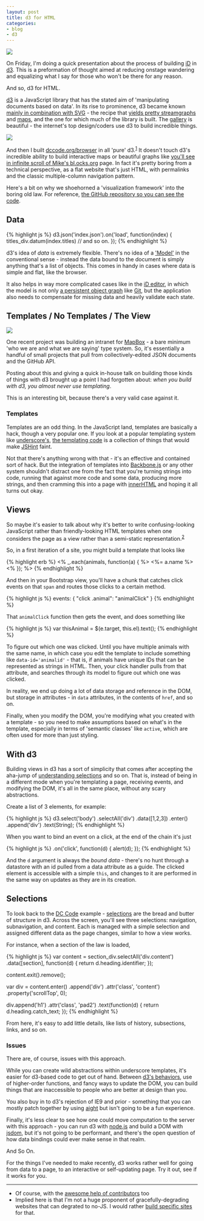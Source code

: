 ```yaml
---
layout: post
title: d3 for HTML
categories:
- blog
- d3
---
```


![](http://farm8.staticflickr.com/7389/9233032323_3fdd9c8ffc_b.jpg)

<p class='addendum'>
On Friday, I'm doing a quick presentation about the process of building
<a href='http://ideditor.com'>iD</a> in <a href='http://d3js.org/'>d3</a>.
This is a preformation of thought aimed at reducing onstage wandering
and equalizing what I say for those who won't be there for any reason.
</p>

And so, d3 for HTML.

[d3](http://d3js.org/) is a JavaScript library that has the stated aim of
'manipulating documents based on data'. In its rise to prominence, d3
became known [mainly in combination with SVG](http://macwright.org/2013/06/25/just-enough-svg.html) -
the recipe that [yields pretty streamgraphs](http://bl.ocks.org/mbostock/4060954)
and [maps](http://trends.truliablog.com/2012/02/where-are-house-hunters-searching/),
and the one for which much of the library is built. The [gallery](https://github.com/mbostock/d3/wiki/Gallery)
is beautiful - the internet's top design/coders use d3 to build incredible
things.

<a href="http://dccode.org/browser/">
<img src="http://farm9.staticflickr.com/8123/8656300064_812d9d9dca_b.jpg" class="white-on-white">
</a>

And then I built [dccode.org/browser](http://dccode.org/browser/) in all 'pure' d3.<sup>[1](#but)</sup>
It doesn't touch d3's incredible ability to build interactive maps or beautiful
graphs like [you'll see in infinite scroll of Mike's bl.ocks.org](http://bl.ocks.org/mbostock) page.
In fact it's pretty boring from a technical perspective, as a flat website
that's just HTML, with permalinks and the classic multiple-column navigation
pattern.

Here's a bit on why we shoehorned a 'visualization framework' into the boring
old law. For reference, [the GitHub repository so you can see the code](https://github.com/openlawdc/browser).

## Data

{% highlight js %}
d3.json('index.json').on('load', function(index) {
    titles_div.datum(index.titles)
    // and so on.
});
{% endhighlight %}

d3's idea of _data_ is extremely flexible. There's no idea of a ['Model'](http://en.wikipedia.org/wiki/Model%E2%80%93view%E2%80%93controller)
in the conventional sense - instead the data bound to the document is simply
anything that's a list of objects. This comes in handy in cases where
data is simple and flat, like the browser.

It also helps in way more complicated cases like in the [iD editor](http://ideditor.com/), in which the model
is not only [a persistent object graph](http://www.mapbox.com/osmdev/2013/02/26/id-architecture-part-1/)
like [Git](http://git-scm.com/), but the application also needs to compensate
for missing data and heavily validate each state.

## Templates / No Templates / The View

![](http://farm8.staticflickr.com/7404/9195174570_24b9711e67_z.jpg)

One recent project was building an intranet for [MapBox](http://www.mapbox.com/) -
a bare minimum 'who we are and what we are saying' type system. So, it's essentially
a handful of small projects that pull from collectively-edited JSON documents
and the GitHub API.

Posting about this and giving a quick in-house talk on building those kinds of
things with d3 brought up a point I had forgotten about:
_when you build with d3, you almost never use templating_.

This is an interesting bit, because there's a very valid case against it.

### Templates

Templates are an odd thing. In the JavaScript land, templates are basically
a hack, though a very popular one. If you look at a popular templating system
like [underscore's](http://documentcloud.github.io/underscore/), [the templating code](http://documentcloud.github.io/underscore/docs/underscore.html#section-139)
is a collection of things that would make [JSHint](http://www.jshint.com/) faint.

Not that there's anything wrong with that - it's an effective and contained
sort of hack. But the integration of templates into [Backbone.js](http://backbonejs.org/)
or any other system shouldn't distract one from the fact that you're turning
strings into code, running that against more code and some data, producing more
strings, and then cramming this into a page with [innerHTML](https://developer.mozilla.org/en-US/docs/Web/API/element.innerHTML)
and hoping it all turns out okay.

## Views

So maybe it's easier to talk about why it's better to write confusing-looking
JavaScript rather than friendly-looking HTML templates when one considers
the page as a view rather than a semi-static representation.<sup><a href='#degrading'>2</a></sup>

So, in a first iteration of a site, you might build a template that looks like

{% highlight erb %}
<% _.each(animals, function(a) { %>
    <span class='animal'><%= a.name %></span>
<% }); %>
{% endhighlight %}

And then in your Bootstrap view, you'll have a chunk that catches click
events on that `span` and routes those clicks to a certain method.

{% highlight js %}
events: {
  "click .animal": "animalClick"
}
{% endhighlight %}

That `animalClick` function then gets the event, and does something like

{% highlight js %}
var thisAnimal = $(e.target, this.el).text();
{% endhighlight %}

To figure out which one was clicked. Until you have multiple animals with the
same name, in which case you edit the template to include something like
`data-id='animalid'` - that is, if animals have unique IDs that can be represented
as strings in HTML. Then, your click handler pulls from that attribute, and
searches through its model to figure out which one was clicked.

In reality, we end up doing a lot of data storage and reference in the DOM, but storage in
attributes - in `data` attributes, in the contents of `href`, and so on.

Finally, when you modify the DOM, you're modifying what you created with a template -
so you need to make assumptions based on what's in the template, especially
in terms of 'semantic classes' like `active`, which are often used
for more than just styling.

## With d3

Building views in d3 has a sort of simplicity that comes after accepting
the aha-jump of [understanding selections](http://bost.ocks.org/mike/selection/)
and so on. That is, instead of being in a different mode when you're templating a page,
receiving events, and modifying the DOM, it's all in the same place, without
any scary abstractions.

Create a list of 3 elements, for example:

{% highlight js %}
d3.select('body')
  .selectAll('div')
  .data([1,2,3])
  .enter()
  .append('div')
  .text(String);
{% endhighlight %}

When you want to bind an event on a click, at the end of the chain it's
just

{% highlight js %}
  .on('click', function(d) {
     alert(d);
  });
{% endhighlight %}

And the `d` argument is always the _bound data_ - there's no hunt
through a datastore with an id pulled from a data attribute as a guide.
The clicked element is accessible with a simple `this`, and changes to it
are performed in the same way on updates as they are in its creation.

## Selections

To look back to the [DC Code](http://dccode.org/browser/#/1/1-103) example -
[selections](http://bost.ocks.org/mike/selection/) are the bread and butter
of structure in d3. Across the screen, you'll see three selections: navigation,
subnavigation, and content. Each is managed with a simple selection and assigned
different data as the page changes, similar to how a view works.

For instance, when a section of the law is loaded,

{% highlight js %}
var content = section_div.selectAll('div.content')
    .data([section], function(d) { return d.heading.identifier; });

content.exit().remove();

var div = content.enter()
    .append('div')
    .attr('class', 'content')
    .property('scrollTop', 0);

div.append('h1')
    .attr('class', 'pad2')
    .text(function(d) { return d.heading.catch_text; });
{% endhighlight %}

From here, it's easy to add little details, like lists of history, subsections,
links, and so on.

### Issues

There are, of course, issues with this approach.

While you can create wild abstractions within underscore templates, it's easier
for d3-based code to get out of hand. Between [d3's behaviors](https://github.com/mbostock/d3/wiki/Behaviors),
use of higher-order functions, and fancy ways to update the DOM, you can
build things that are inaccessible to people who are better at design than you.

You also buy in to d3's rejection of IE9 and prior - something that you
can mostly patch together by using [aight](https://github.com/shawnbot/aight) but
isn't going to be a fun experience.

Finally, it's less clear to see how one could move computation to the server
with this approach - you can run d3 with [node.js](http://nodejs.org/) and
build a DOM with [jsdom](https://github.com/tmpvar/jsdom), but it's not going
to be performant, and there's the open question of how data bindings could
ever make sense in that realm.

And So On.

For the things I've needed to make recently, d3 works rather well for going
from data to a page, to an interactive or self-updating page. Try it out,
see if it works for you.

---

<ul>
<li name='but'> Of course, with the <a href='https://github.com/openlawdc/browser/graphs/contributors'>awesome help of contributors</a> too
<li name='degrading'> Implied here is that I'm not a huge proponent of gracefully-degrading websites that can degrated to no-JS. I would rather
<a href='http://dccode.org/simple/'>build specific sites</a> for that.
</ul>
